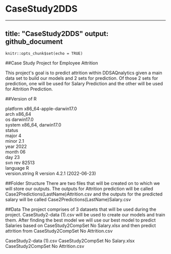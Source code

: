 # CaseStudy2DDS

---
title: "CaseStudy2DDS"
output: github_document
---

```{r setup, include=FALSE}
knitr::opts_chunk$set(echo = TRUE)
```

##Case Study Project for Employee Attrition 

This project's goal is to predict attrition within DDSAQnalytics given a main data set to build our models and 2 sets for prediction. Of those 2 sets for prediction, one will be used for Salary Prediction and the other will be used for Attrition Prediction.   

##Version of R

platform       x86_64-apple-darwin17.0     
arch           x86_64                      
os             darwin17.0                  
system         x86_64, darwin17.0          
status                                     
major          4                           
minor          2.1                         
year           2022                        
month          06                          
day            23                          
svn rev        82513                       
language       R                           
version.string R version 4.2.1 (2022-06-23)
       

##Folder Structure 
There are two files that will be created on to which we will store our outputs. 
The outputs for Attrition prediction will be called  Case2Predictions(LastName)Attrition.csv
and the outputs for the predicted salary will be called Case2Predictions(LastName)Salary.csv


##Data
The project comprises of 3 datasets that will be used during the project. CaseStudy2-data (1).csv will be used to create our models and train them. After  finding the best model we will use our best model to predict Salaries based on CaseStudy2CompSet No Salary.xlsx and then predict attrition from     CaseStudy2CompSet No Attrition.csv

CaseStudy2-data (1).csv 
CaseStudy2CompSet No Salary.xlsx
CaseStudy2CompSet No Attrition.csv

